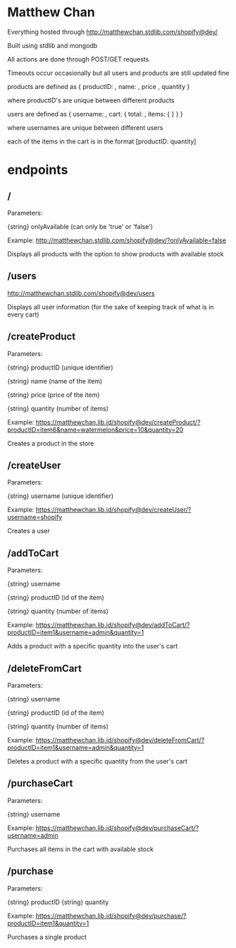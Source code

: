 # Matthew Chan
 Everything hosted through http://matthewchan.stdlib.com/shopify@dev/
 
 Built using stdlib and mongodb

 All actions are done through POST/GET requests

 Timeouts occur occasionally but all users and products are still updated fine
 
 
 products are defined as 
 {
  productID: ,
  name: ,
  price ,
  quantity
 }
 
 where productID's are unique between different products
 
 
 users are defined as 
  {
  username: ,
  cart: {
    total: ,
    items: {
    }
  }
 }
 
 where usernames are unique between different users
 
 each of the items in the cart is in the format [productID: quantity]
 
 
 # endpoints
 <h2> / </h2>
 Parameters: 
 
 {string} onlyAvailable (can only be 'true' or 'false')
 
 Example: http://matthewchan.stdlib.com/shopify@dev/?onlyAvailable=false
 
 Displays all products with the option to show products with available stock
 
 
 <h2> /users </h2>
 
 http://matthewchan.stdlib.com/shopify@dev/users
 
 Displays all user information (for the sake of keeping track of what is in every cart)
 
 
<h2> /createProduct </h2>
Parameters:

{string} productID (unique identifier)

{string} name (name of the item)

{string} price (price of the item)

{string} quantity (number of items)

Example: https://matthewchan.lib.id/shopify@dev/createProduct/?productID=item6&name=watermelon&price=10&quantity=20

Creates a product in the store


<h2> /createUser </h2>
Parameters:

{string} username (unique identifier)

Example: https://matthewchan.lib.id/shopify@dev/createUser/?username=shopify

Creates a user


<h2> /addToCart </h2>
Parameters:

{string} username

{string} productID (id of the item)

{string} quantity (number of items)

Example: https://matthewchan.lib.id/shopify@dev/addToCart/?productID=item1&username=admin&quantity=1

Adds a product with a specific quantity into the user's cart


<h2> /deleteFromCart </h2>
Parameters:

{string} username

{string} productID (id of the item)

{string} quantity (number of items)

Example: https://matthewchan.lib.id/shopify@dev/deleteFromCart/?productID=item1&username=admin&quantity=1

Deletes a product with a specific quantity from the user's cart


<h2> /purchaseCart </h2>
Parameters:

{string} username

Example: https://matthewchan.lib.id/shopify@dev/purchaseCart/?username=admin

Purchases all items in the cart with available stock


<h2> /purchase </h2>
Parameters:

{string} productID
{string} quantity

Example: https://matthewchan.lib.id/shopify@dev/purchase/?productID=item1&quantity=1

Purchases a single product
